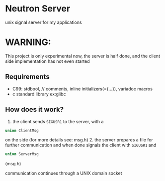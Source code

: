 # Neutron Server

unix signal server for my applications

# WARNING:
This project is only experimental now, the server is half done,
and the client side implementation has not even started

## Requirements

 - C99: stdbool, // comments, inline initializers(={...}), variadoc macros
 - c standard library ex:glibc

## How does it work?

1. the client sends ```SIGUSR1``` to the server, with a
```c
union ClientMsg
```
on the side (for more details see: msg.h)
2. the server prepares a file for further communication and when done signals the client with ```SIGUSR1``` and
```c
union ServerMsg
```
(msg.h)

communication continues through a UNIX domain socket

